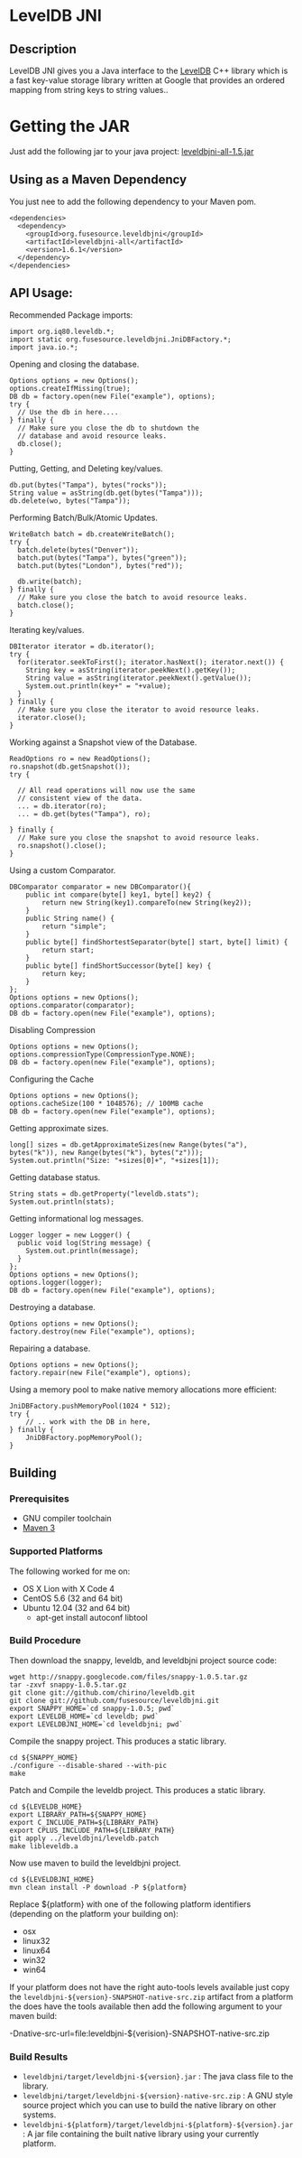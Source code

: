 # LevelDB JNI

## Description

LevelDB JNI gives you a Java interface to the 
[LevelDB](http://code.google.com/p/leveldb/) C++ library
which is a fast key-value storage library written at Google 
that provides an ordered mapping from string keys to string values.. 

# Getting the JAR

Just add the following jar to your java project:
[leveldbjni-all-1.5.jar](http://repo2.maven.org/maven2/org/fusesource/leveldbjni/leveldbjni-all/1.5/leveldbjni-all-1.5.jar)

## Using as a Maven Dependency

You just nee to add the following dependency to your Maven pom.

    <dependencies>
      <dependency>
        <groupId>org.fusesource.leveldbjni</groupId>
        <artifactId>leveldbjni-all</artifactId>
        <version>1.6.1</version>
      </dependency>
    </dependencies>

## API Usage:

Recommended Package imports:

    import org.iq80.leveldb.*;
    import static org.fusesource.leveldbjni.JniDBFactory.*;
    import java.io.*;

Opening and closing the database.

    Options options = new Options();
    options.createIfMissing(true);
    DB db = factory.open(new File("example"), options);
    try {
      // Use the db in here....
    } finally {
      // Make sure you close the db to shutdown the 
      // database and avoid resource leaks.
      db.close();
    }

Putting, Getting, and Deleting key/values.

    db.put(bytes("Tampa"), bytes("rocks"));
    String value = asString(db.get(bytes("Tampa")));
    db.delete(wo, bytes("Tampa"));

Performing Batch/Bulk/Atomic Updates.

    WriteBatch batch = db.createWriteBatch();
    try {
      batch.delete(bytes("Denver"));
      batch.put(bytes("Tampa"), bytes("green"));
      batch.put(bytes("London"), bytes("red"));

      db.write(batch);
    } finally {
      // Make sure you close the batch to avoid resource leaks.
      batch.close();
    }

Iterating key/values.

    DBIterator iterator = db.iterator();
    try {
      for(iterator.seekToFirst(); iterator.hasNext(); iterator.next()) {
        String key = asString(iterator.peekNext().getKey());
        String value = asString(iterator.peekNext().getValue());
        System.out.println(key+" = "+value);
      }
    } finally {
      // Make sure you close the iterator to avoid resource leaks.
      iterator.close();
    }

Working against a Snapshot view of the Database.

    ReadOptions ro = new ReadOptions();
    ro.snapshot(db.getSnapshot());
    try {
      
      // All read operations will now use the same 
      // consistent view of the data.
      ... = db.iterator(ro);
      ... = db.get(bytes("Tampa"), ro);

    } finally {
      // Make sure you close the snapshot to avoid resource leaks.
      ro.snapshot().close();
    }

Using a custom Comparator.

    DBComparator comparator = new DBComparator(){
        public int compare(byte[] key1, byte[] key2) {
            return new String(key1).compareTo(new String(key2));
        }
        public String name() {
            return "simple";
        }
        public byte[] findShortestSeparator(byte[] start, byte[] limit) {
            return start;
        }
        public byte[] findShortSuccessor(byte[] key) {
            return key;
        }
    };
    Options options = new Options();
    options.comparator(comparator);
    DB db = factory.open(new File("example"), options);
    
Disabling Compression

    Options options = new Options();
    options.compressionType(CompressionType.NONE);
    DB db = factory.open(new File("example"), options);

Configuring the Cache
    
    Options options = new Options();
    options.cacheSize(100 * 1048576); // 100MB cache
    DB db = factory.open(new File("example"), options);

Getting approximate sizes.

    long[] sizes = db.getApproximateSizes(new Range(bytes("a"), bytes("k")), new Range(bytes("k"), bytes("z")));
    System.out.println("Size: "+sizes[0]+", "+sizes[1]);
    
Getting database status.

    String stats = db.getProperty("leveldb.stats");
    System.out.println(stats);

Getting informational log messages.

    Logger logger = new Logger() {
      public void log(String message) {
        System.out.println(message);
      }
    };
    Options options = new Options();
    options.logger(logger);
    DB db = factory.open(new File("example"), options);

Destroying a database.
    
    Options options = new Options();
    factory.destroy(new File("example"), options);

Repairing a database.
    
    Options options = new Options();
    factory.repair(new File("example"), options);

Using a memory pool to make native memory allocations more efficient:

    JniDBFactory.pushMemoryPool(1024 * 512);
    try {
        // .. work with the DB in here, 
    } finally {
        JniDBFactory.popMemoryPool();
    }
    
## Building

### Prerequisites 

* GNU compiler toolchain
* [Maven 3](http://maven.apache.org/download.html)

### Supported Platforms

The following worked for me on:

 * OS X Lion with X Code 4
 * CentOS 5.6 (32 and 64 bit)
 * Ubuntu 12.04 (32 and 64 bit)
    * apt-get install autoconf libtool

### Build Procedure

Then download the snappy, leveldb, and leveldbjni project source code:

    wget http://snappy.googlecode.com/files/snappy-1.0.5.tar.gz
    tar -zxvf snappy-1.0.5.tar.gz
    git clone git://github.com/chirino/leveldb.git
    git clone git://github.com/fusesource/leveldbjni.git
    export SNAPPY_HOME=`cd snappy-1.0.5; pwd`
    export LEVELDB_HOME=`cd leveldb; pwd`
    export LEVELDBJNI_HOME=`cd leveldbjni; pwd`

<!-- In cygwin that would be
    export SNAPPY_HOME=$(cygpath -w `cd snappy-1.0.5; pwd`)
    export LEVELDB_HOME=$(cygpath -w `cd leveldb; pwd`)
    export LEVELDBJNI_HOME=$(cygpath -w `cd leveldbjni; pwd`)
-->  

Compile the snappy project.  This produces a static library.    

    cd ${SNAPPY_HOME}
    ./configure --disable-shared --with-pic
    make
    
Patch and Compile the leveldb project.  This produces a static library.    
    
    cd ${LEVELDB_HOME}
    export LIBRARY_PATH=${SNAPPY_HOME}
    export C_INCLUDE_PATH=${LIBRARY_PATH}
    export CPLUS_INCLUDE_PATH=${LIBRARY_PATH}
    git apply ../leveldbjni/leveldb.patch
    make libleveldb.a

Now use maven to build the leveldbjni project.    
    
    cd ${LEVELDBJNI_HOME}
    mvn clean install -P download -P ${platform}

Replace ${platform} with one of the following platform identifiers (depending on the platform your building on):

* osx
* linux32
* linux64
* win32
* win64

If your platform does not have the right auto-tools levels available
just copy the `leveldbjni-${version}-SNAPSHOT-native-src.zip` artifact
from a platform the does have the tools available then add the
following argument to your maven build:

   -Dnative-src-url=file:leveldbjni-${verision}-SNAPSHOT-native-src.zip

### Build Results

* `leveldbjni/target/leveldbjni-${version}.jar` : The java class file to the library.
* `leveldbjni/target/leveldbjni-${version}-native-src.zip` : A GNU style source project which you can use to build the native library on other systems.
* `leveldbjni-${platform}/target/leveldbjni-${platform}-${version}.jar` : A jar file containing the built native library using your currently platform.
    
